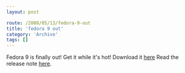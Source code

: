 ```yaml
---
layout: post

route: /2008/05/13/fedora-9-out
title: 'fedora 9 out'
category: 'Archive'
tags: []
---
```


Fedora 9 is finally out! Get it while it's hot! Download it
[here](http://fedoraproject.org/en/get-fedora)
Read the release note
[here](http://fedoraproject.org/en/relnotes).
